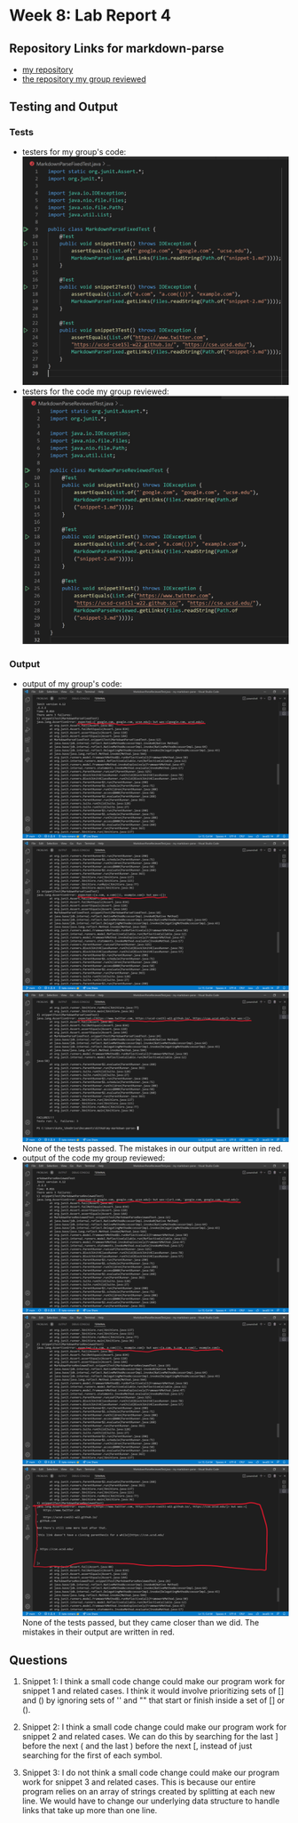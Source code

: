 # Week 8: Lab Report 4  
## Repository Links for markdown-parse  
- [my repository](https://github.com/kate-romero/my-markdown-parse)  
- [the repository my group reviewed](https://github.com/Stocktocon/markdown-parse)  
  
## Testing and Output
### Tests
- testers for my group's code:  
![myTests](myTests.png)  
- testers for the code my group reviewed:  
![yourTests](yourTests.png)  
### Output
- output of my group's code:  
![myResults1](lab4my1.png)  
![myResults2](lab4my2.png)  
![myResults3](lab4my3.png)  
None of the tests passed. The mistakes in our output are written in red.  
- output of the code my group reviewed:
![yourResults1](lab4your1.png)  
![yourResults2](lab4your2.png)  
![yourResults3](lab4your3.png)  
None of the tests passed, but they came closer than we did. The mistakes in their output are written in red.  
  
## Questions
1) Snippet 1: I think a small code change could make our program work for snippet 1 and related cases. I think it would involve prioritizing sets of [] and () by ignoring sets of '' and "" that start or finish inside a set of [] or ().  
  
2) Snippet 2: I think a small code change could make our program work for snippet 2 and related cases. We can do this by searching for the last ] before the next ( and the last ) before the next [, instead of just searching for the first of each symbol.  
  
3) Snippet 3: I do not think a small code change could make our program work for snippet 3 and related cases. This is because our entire program relies on an array of strings created by splitting at each new line. We would have to change our underlying data structure to handle links that take up more than one line.